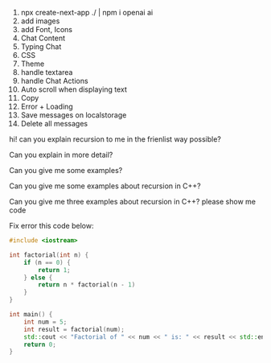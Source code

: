 <!-- 
"ai": "^3.0.17",
"next": "14.1.4",
"openai": "^4.32.1", 
-->

1. npx create-next-app ./ | npm i openai ai
2. add images
3. add Font, Icons
4. Chat Content
5. Typing Chat
6. CSS
7. Theme
8. handle textarea
9. handle Chat Actions
10. Auto scroll when displaying text
11. Copy 
12. Error + Loading
13. Save messages on localstorage
14. Delete all messages


<!-- -------------------- -->
hi! can you explain recursion to me in the frienlist way possible?

Can you explain in more detail?

Can you give me some examples?

Can you give me some examples about recursion in C++?

Can you give me three examples about recursion in C++? please show me code

Fix error this code below:

```cpp
#include <iostream>

int factorial(int n) {
    if (n == 0) {
        return 1;
    } else {
        return n * factorial(n - 1)
    }
}

int main() {
    int num = 5;
    int result = factorial(num);
    std::cout << "Factorial of " << num << " is: " << result << std::endl;
    return 0;
}



